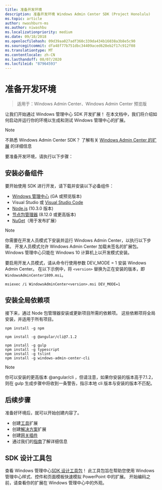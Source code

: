 ```yaml
---
title: 准备开发环境
description: 准备开发环境 Windows Admin Center SDK (Project Honolulu)
ms.topic: article
author: nwashburn-ms
ms.author: niwashbu
ms.localizationpriority: medium
ms.date: 09/18/2018
ms.openlocfilehash: 09d39aa027adf360c339da434b16038a3b8e5c90
ms.sourcegitcommit: dfa48f77b751dbc34409aced628eb2f17c912f08
ms.translationtype: MT
ms.contentlocale: zh-CN
ms.lasthandoff: 08/07/2020
ms.locfileid: "87964593"
---
```

# <a name="prepare-your-development-environment"></a>准备开发环境

>适用于：Windows Admin Center、Windows Admin Center 预览版

让我们开始通过 Windows 管理中心 SDK 开发扩展！  在本文档中，我们将介绍如何启动并运行你的环境以生成和测试 Windows 管理中心的扩展。

> [!NOTE]
> 不熟悉 Windows Admin Center SDK？  了解有关 [Windows Admin Center 的扩展](extensibility-overview.md) 的详细信息

要准备开发环境，请执行以下步骤：

## <a name="install-prerequisites"></a>安装必备组件

要开始使用 SDK 进行开发，请下载并安装以下必备组件：

* [Windows 管理中心](https://aka.ms/WACDownloadPage) (GA 或预览版本) 
* Visual Studio 或 [Visual Studio Code](https://code.visualstudio.com)
* [Node.js](https://nodejs.org/en/download/releases/) (10.3.0 版本) 
* [节点包管理器](https://npmjs.com/get-npm) (8.12.0 或更高版本) 
* [NuGet](https://www.nuget.org/downloads)（用于发布扩展）

> [!NOTE]
> 你需要在开发人员模式下安装并运行 Windows Admin Center，以执行以下步骤。 开发人员模式允许 Windows Admin Center 加载未签名的扩展包。 Windows 管理中心只能在 Windows 10 计算机上以开发模式安装。
>
>  要启用开发人员模式，请从命令行使用参数 DEV_MODE = 1 安装 Windows Admin Center。 在以下示例中，将 ```<version>``` 替换为正在安装的版本，即 ```WindowsAdminCenter1809.msi```。
>
> ```msiexec /i WindowsAdminCenter<version>.msi DEV_MODE=1```

## <a name="install-global-dependencies"></a>安装全局依赖项

接下来，通过 Node 包管理器安装或更新项目所需的依赖项。 这些依赖项将全局安装，并适用于所有项目。

```
npm install -g npm

npm install -g @angular/cli@7.1.2

npm install -g gulp
npm install -g typescript
npm install -g tslint
npm install -g windows-admin-center-cli
```

>[!NOTE]
>你可以安装的更高版本 @angular/cli ，但请注意，如果你安装的版本高于7.1.2，则在 gulp 生成步骤中将收到一条警告，指示本地 cli 版本与安装的版本不匹配。

## <a name="next-steps"></a>后续步骤

准备好环境后，就可以开始创建内容了。

- 创建[工具](develop-tool.md)扩展
- 创建[解决方案](develop-solution.md)扩展
- 创建[网关插件](develop-gateway-plugin.md)
- 通过我们的[指南](guides.md)了解详细信息

## <a name="sdk-design-toolkit"></a>SDK 设计工具包

查看 Windows 管理中心[SDK 设计工具包](https://github.com/Microsoft/windows-admin-center-sdk/blob/master/WindowsAdminCenterDesignToolkit.zip)！ 此工具包旨在帮助您使用 Windows 管理中心样式、控件和页面模板快速模拟 PowerPoint 中的扩展。 开始编码之前，请查看你的扩展在 Windows 管理中心中的外观。

